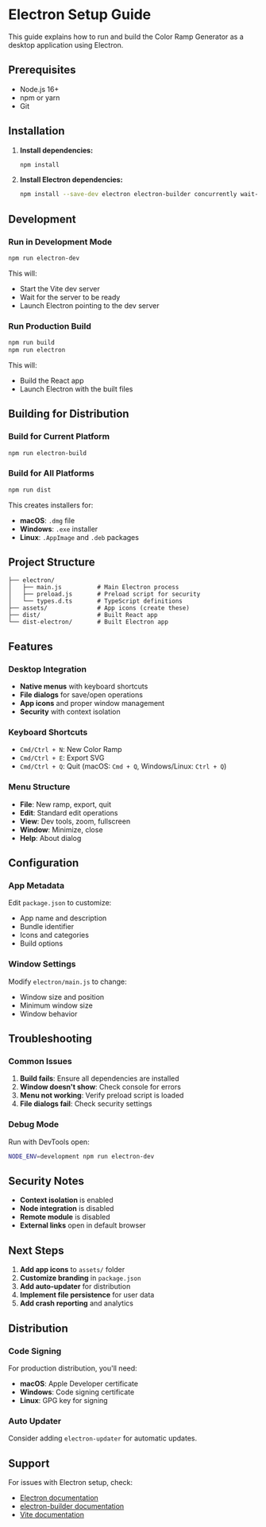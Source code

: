 # Electron Setup Guide

This guide explains how to run and build the Color Ramp Generator as a desktop application using Electron.

## Prerequisites

- Node.js 16+ 
- npm or yarn
- Git

## Installation

1. **Install dependencies:**
   ```bash
   npm install
   ```

2. **Install Electron dependencies:**
   ```bash
   npm install --save-dev electron electron-builder concurrently wait-on
   ```

## Development

### Run in Development Mode

```bash
npm run electron-dev
```

This will:
- Start the Vite dev server
- Wait for the server to be ready
- Launch Electron pointing to the dev server

### Run Production Build

```bash
npm run build
npm run electron
```

This will:
- Build the React app
- Launch Electron with the built files

## Building for Distribution

### Build for Current Platform

```bash
npm run electron-build
```

### Build for All Platforms

```bash
npm run dist
```

This creates installers for:
- **macOS**: `.dmg` file
- **Windows**: `.exe` installer
- **Linux**: `.AppImage` and `.deb` packages

## Project Structure

```
├── electron/
│   ├── main.js          # Main Electron process
│   ├── preload.js       # Preload script for security
│   └── types.d.ts       # TypeScript definitions
├── assets/              # App icons (create these)
├── dist/                # Built React app
└── dist-electron/       # Built Electron app
```

## Features

### Desktop Integration
- **Native menus** with keyboard shortcuts
- **File dialogs** for save/open operations
- **App icons** and proper window management
- **Security** with context isolation

### Keyboard Shortcuts
- `Cmd/Ctrl + N`: New Color Ramp
- `Cmd/Ctrl + E`: Export SVG
- `Cmd/Ctrl + Q`: Quit (macOS: `Cmd + Q`, Windows/Linux: `Ctrl + Q`)

### Menu Structure
- **File**: New ramp, export, quit
- **Edit**: Standard edit operations
- **View**: Dev tools, zoom, fullscreen
- **Window**: Minimize, close
- **Help**: About dialog

## Configuration

### App Metadata
Edit `package.json` to customize:
- App name and description
- Bundle identifier
- Icons and categories
- Build options

### Window Settings
Modify `electron/main.js` to change:
- Window size and position
- Minimum window size
- Window behavior

## Troubleshooting

### Common Issues

1. **Build fails**: Ensure all dependencies are installed
2. **Window doesn't show**: Check console for errors
3. **Menu not working**: Verify preload script is loaded
4. **File dialogs fail**: Check security settings

### Debug Mode

Run with DevTools open:
```bash
NODE_ENV=development npm run electron-dev
```

## Security Notes

- **Context isolation** is enabled
- **Node integration** is disabled
- **Remote module** is disabled
- **External links** open in default browser

## Next Steps

1. **Add app icons** to `assets/` folder
2. **Customize branding** in `package.json`
3. **Add auto-updater** for distribution
4. **Implement file persistence** for user data
5. **Add crash reporting** and analytics

## Distribution

### Code Signing
For production distribution, you'll need:
- **macOS**: Apple Developer certificate
- **Windows**: Code signing certificate
- **Linux**: GPG key for signing

### Auto Updater
Consider adding `electron-updater` for automatic updates.

## Support

For issues with Electron setup, check:
- [Electron documentation](https://www.electronjs.org/docs)
- [electron-builder documentation](https://www.electron.build/)
- [Vite documentation](https://vitejs.dev/) 